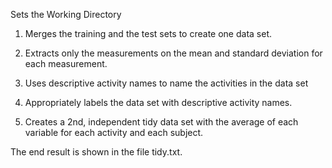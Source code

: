 Sets the Working Directory

1. Merges the training and the test sets to create one data set.

1. Extracts only the measurements on the mean and standard deviation for each measurement.

1. Uses descriptive activity names to name the activities in the data set

1. Appropriately labels the data set with descriptive activity names.

1. Creates a 2nd, independent tidy data set with the average of each variable for each activity and each subject.

The end result is shown in the file tidy.txt.